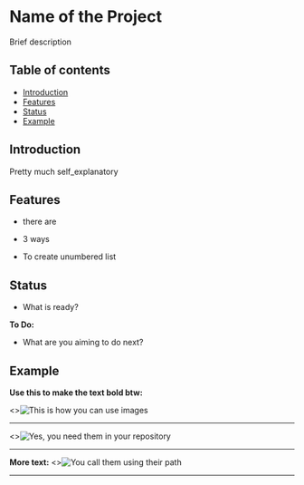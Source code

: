 # Name of the Project

Brief description

## Table of contents
* [Introduction](#introduction)
* [Features](#features)
* [Status](#status)
* [Example](#example)

## Introduction

Pretty much self\_explanatory

## Features

- there are
* 3 ways
+ To create unumbered list

## Status

- What is ready?

**To Do:**

- What are you aiming to do next?


## Example

**Use this to make the text bold btw:**

<>![This is how you can use images](./images/input_example.png)

___________________________________

<>![Yes, you need them in your repository](./images/DDL_example.png)

___________________________________


**More text:**
<>![You call them using their path](./images/query_example.png)

___________________________________
